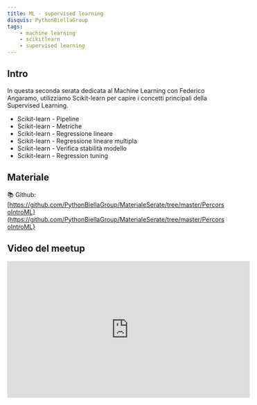 ```yaml
---
title: ML - supervised learning
disquis: PythonBiellaGroup
tags:
    - machine learning
    - scikitlearn
    - supervised learning
---
```

## Intro

In questa seconda serata dedicata al Machine Learning con Federico Angaramo, utilizziamo Scikit-learn per capire i concetti principali della Supervised Learning.

* Scikit-learn - Pipeline
* Scikit-learn - Metriche
* Scikit-learn - Regressione lineare
* Scikit-learn - Regressione lineare multipla
* Scikit-learn - Verifica stabilità modello
* Scikit-learn - Regression tuning

## Materiale

📚 Github:
[https://github.com/PythonBiellaGroup/MaterialeSerate/tree/master/PercorsoIntroML](https://github.com/PythonBiellaGroup/MaterialeSerate/tree/master/PercorsoIntroML)

## Video del meetup

<iframe width="560" height="315" src="https://www.youtube.com/embed/DdKshoBYwOg?si=5CoJVis6SwU_CsLL" title="YouTube video player" frameborder="0" allow="accelerometer; autoplay; clipboard-write; encrypted-media; gyroscope; picture-in-picture; web-share" allowfullscreen></iframe>